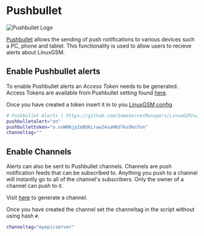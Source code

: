 # Pushbullet

![Pushbullet Logo](<../.gitbook/assets/pushbullet_logo (1).png>)

[Pushbullet](https://www.pushbullet.com) allows the sending of push notifications to various devices such a PC, phone and tablet. This functionality is used to allow users to recieve alerts about LinuxGSM.

## Enable Pushbullet alerts

To enable Pushbullet alerts an _Access Token_ needs to be generated. Access Tokens are available from Pushbullet setting found [here](https://www.pushbullet.com/#settings).

Once you have created a token insert it in to you [LinuxGSM config](../configuration/linuxgsm-config.md).

```bash
# Pushbullet Alerts | https://github.com/GameServerManagers/LinuxGSM/wiki/Pushbullet
pushbulletalert="on"
pushbullettoken="o.noWN6jpIeBUkLraw24saHKd7ksOkn7on"
channeltag=""
```

## Enable Channels

Alerts can also be sent to Pushbullet channels. Channels are push notification feeds that can be subscribed to. Anything you push to a channel will instantly go to all of the channel's subscribers. Only the owner of a channel can push to it.

Visit [here](https://www.pushbullet.com/my-channel) to generate a channel.

Once you have created the channel set the channeltag in the script without using hash `#`.

```bash
channeltag="myepicserver"
```
